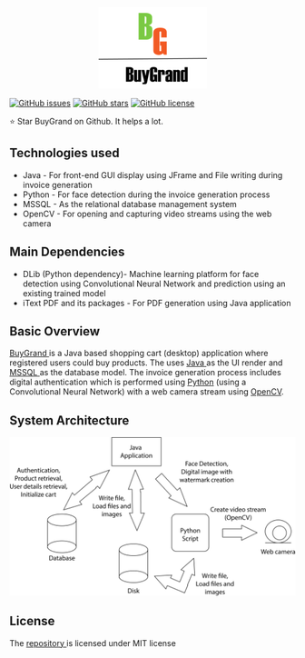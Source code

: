 <p align="center"><img src="https://github.com/aditya1962/BuyGrand/blob/master/Order_Application_Java/Logo.png" alt="logo"></p>

[![GitHub issues](https://img.shields.io/github/issues/aditya1962/BuyGrand)](https://github.com/aditya1962/BuyGrand/issues)
[![GitHub stars](https://img.shields.io/github/stars/aditya1962/BuyGrand)](https://github.com/aditya1962/BuyGrand/stargazers)
[![GitHub license](https://img.shields.io/github/license/aditya1962/BuyGrand)](https://github.com/aditya1962/BuyGrand/blob/master/LICENSE)

:star: Star BuyGrand on Github. It helps a lot.

## Technologies used

<ul>
  <li> Java - For front-end GUI display using JFrame and File writing during invoice generation </li>
  <li> Python  - For face detection during the invoice generation process </li>
  <li> MSSQL - As the relational database management system </li>
  <li> OpenCV - For opening and capturing video streams using the web camera </li>
</ul>

## Main Dependencies 

<ul>
  <li> DLib (Python dependency)- Machine learning platform for face detection using Convolutional Neural Network and prediction using an existing trained model </li>
  <li> iText PDF and its packages  - For PDF generation using Java application </li>
</ul>

## Basic Overview

<a href="https://github.com/aditya1962/BuyGrand/">BuyGrand </a>is a Java based shopping cart (desktop) application where registered users could buy products. The  uses <a href="https://www.java.com/">Java </a>as the UI render and <a href="https://www.microsoft.com/en-us/sql-server/sql-server-2019">MSSQL </a> as the database model. The invoice generation process includes digital authentication which is performed using <a href="https://www.python.org/">Python</a> (using a Convolutional Neural Network) with a web camera stream using <a href="https://opencv.org/">OpenCV</a>. 


## System Architecture

<div align="center"><img src="https://raw.githubusercontent.com/aditya1962/BuyGrand/master/System%20Architecture.png" alt="System Architecture"></div>

## License 

<p>The <a href="https://github.com/aditya1962/BuyGrand">repository </a> is licensed under MIT license </p>
